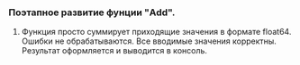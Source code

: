 ### Поэтапное развитие фунции "Add".

1. Функция просто суммирует приходящие значения в формате float64. Ошибки не обрабатываются. Все вводимые значения корректны. Результат оформляется и выводится в консоль.
